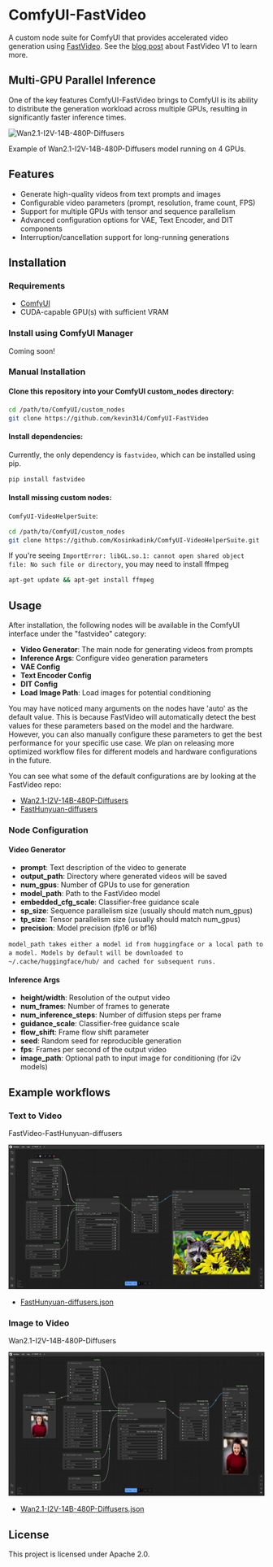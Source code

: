 # ComfyUI-FastVideo

A custom node suite for ComfyUI that provides accelerated video generation using [FastVideo](https://github.com/hao-ai-labs/FastVideo). See the [blog post](https://hao-ai-lab.github.io/blogs/fastvideo/) about FastVideo V1 to learn more.

## Multi-GPU Parallel Inference

One of the key features ComfyUI-FastVideo brings to ComfyUI is its ability to distribute the generation workload across multiple GPUs, resulting in significantly faster inference times.

![Wan2.1-I2V-14B-480P-Diffusers](./assets/wani2v.gif)

Example of Wan2.1-I2V-14B-480P-Diffusers model running on 4 GPUs.
## Features

- Generate high-quality videos from text prompts and images
- Configurable video parameters (prompt, resolution, frame count, FPS)
- Support for multiple GPUs with tensor and sequence parallelism
- Advanced configuration options for VAE, Text Encoder, and DIT components
- Interruption/cancellation support for long-running generations

## Installation

### Requirements

- [ComfyUI](https://github.com/comfyanonymous/ComfyUI)
- CUDA-capable GPU(s) with sufficient VRAM

### Install using ComfyUI Manager

Coming soon!

### Manual Installation

#### Clone this repository into your ComfyUI custom_nodes directory:

```bash
cd /path/to/ComfyUI/custom_nodes
git clone https://github.com/kevin314/ComfyUI-FastVideo
```

#### Install dependencies:

Currently, the only dependency is `fastvideo`, which can be installed using pip.

```bash
pip install fastvideo
```

#### Install missing custom nodes:

`ComfyUI-VideoHelperSuite`:

```bash
cd /path/to/ComfyUI/custom_nodes
git clone https://github.com/Kosinkadink/ComfyUI-VideoHelperSuite.git
```

If you're seeing `ImportError: libGL.so.1: cannot open shared object file: No such file or directory`,
you may need to install ffmpeg

```bash
apt-get update && apt-get install ffmpeg
```

## Usage

After installation, the following nodes will be available in the ComfyUI interface under the "fastvideo" category:

- **Video Generator**: The main node for generating videos from prompts
- **Inference Args**: Configure video generation parameters
- **VAE Config**
- **Text Encoder Config**
- **DIT Config**
- **Load Image Path**: Load images for potential conditioning

You may have noticed many arguments on the nodes have 'auto' as the default value. This is because FastVideo will automatically detect the best values for these parameters based on the model and the hardware. However, you can also manually configure these parameters to get the best performance for your specific use case. We plan on releasing more optimized workflow files for different models and hardware configurations in the future.

You can see what some of the default configurations are by looking at the FastVideo repo:
- [Wan2.1-I2V-14B-480P-Diffusers](https://github.com/hao-ai-lab/FastVideo/blob/main/fastvideo/v1/configs/wan_14B_i2v_480p_pipeline.json)
- [FastHunyuan-diffusers](https://github.com/hao-ai-lab/FastVideo/blob/main/fastvideo/v1/configs/fasthunyuan_t2v.json)

### Node Configuration

#### Video Generator

- **prompt**: Text description of the video to generate
- **output_path**: Directory where generated videos will be saved
- **num_gpus**: Number of GPUs to use for generation
- **model_path**: Path to the FastVideo model
- **embedded_cfg_scale**: Classifier-free guidance scale
- **sp_size**: Sequence parallelism size (usually should match num_gpus)
- **tp_size**: Tensor parallelism size (usually should match num_gpus)
- **precision**: Model precision (fp16 or bf16)

`model_path takes either a model id from huggingface or a local path to a model. Models by default will be downloaded to ~/.cache/huggingface/hub/ and cached for subsequent runs.`

#### Inference Args

- **height/width**: Resolution of the output video
- **num_frames**: Number of frames to generate
- **num_inference_steps**: Number of diffusion steps per frame
- **guidance_scale**: Classifier-free guidance scale
- **flow_shift**: Frame flow shift parameter
- **seed**: Random seed for reproducible generation
- **fps**: Frames per second of the output video
- **image_path**: Optional path to input image for conditioning (for i2v models)

## Example workflows

### Text to Video

FastVideo-FastHunyuan-diffusers

![FastVideo-FastHunyuan-diffusers](./assets/fasthunyuan.png)

- [FastHunyuan-diffusers.json](./examples/FastHunyuan-diffusers.json)

### Image to Video

Wan2.1-I2V-14B-480P-Diffusers

![Wan2.1-I2V-14B-480P-Diffusers](./assets/wani2v.png)

- [Wan2.1-I2V-14B-480P-Diffusers.json](./examples/Wan2.1-I2V-14B-480P-Diffusers.json)

## License

This project is licensed under Apache 2.0.
